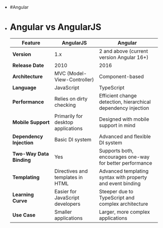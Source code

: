 - #Angular
- # Angular vs AngularJS
  
  | Feature                | AngularJS                              | Angular                                |
  |------------------------|----------------------------------------|----------------------------------------|
  | **Version**            | 1.x                                    | 2 and above (current version Angular 16+) |
  | **Release Date**       | 2010                                   | 2016                                   |
  | **Architecture**       | MVC (Model-View-Controller)            | Component-based                        |
  | **Language**           | JavaScript                             | TypeScript                             |
  | **Performance**        | Relies on dirty checking               | Efficient change detection, hierarchical dependency injection |
  | **Mobile Support**     | Primarily for desktop applications     | Designed with mobile support in mind   |
  | **Dependency Injection** | Basic DI system                       | Advanced and flexible DI system        |
  | **Two-Way Data Binding** | Yes                                   | Supports both, encourages one-way for better performance |
  | **Templating**         | Directives and templates in HTML       | Advanced templating syntax with property and event binding |
  | **Learning Curve**     | Easier for JavaScript developers       | Steeper due to TypeScript and complex architecture |
  | **Use Case**           | Smaller applications                   | Larger, more complex applications      |